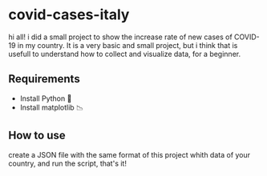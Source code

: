 # covid-cases-italy
hi all! i did a small project to show the increase rate of new cases of COVID-19 in my country.
It is a very basic and small project, but i think that is usefull to understand how to collect
and visualize data, for a beginner. 

<h2>Requirements</h2>
    <ul>
        <li>Install Python 🐍</li>
        <li>Install matplotlib 📉</li>
    </ul>

<h2>How to use</h2>
create a JSON file with the same format of this project whith data of your country, and run the script, that's it!



